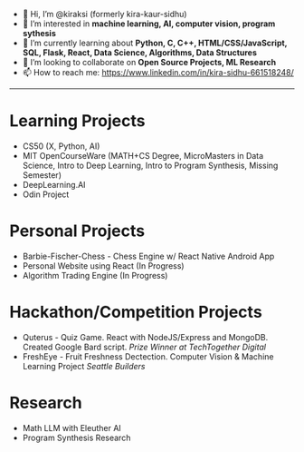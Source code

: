 - 👋 Hi, I’m @kiraksi (formerly kira-kaur-sidhu)
- 👀 I’m interested in **machine learning, AI, computer vision, program sythesis**
- 🌱 I’m currently learning about **Python, C, C++, HTML/CSS/JavaScript, SQL, Flask, React, Data Science, Algorithms, Data Structures**
- 💞️ I’m looking to collaborate on **Open Source Projects, ML Research**
- 📫 How to reach me: https://www.linkedin.com/in/kira-sidhu-661518248/

<!---
kira-kaur-sidhu/kira-kaur-sidhu is a ✨ special ✨ repository because its `README.md` (this file) appears on your GitHub profile.
You can click the Preview link to take a look at your changes.
--->
---
# Learning Projects
- CS50 (X, Python, AI)
- MIT OpenCourseWare (MATH+CS Degree, MicroMasters in Data Science, Intro to Deep Learning, Intro to Program Synthesis, Missing Semester)
- DeepLearning.AI
- Odin Project

# Personal Projects
- Barbie-Fischer-Chess - Chess Engine w/ React Native Android App
- Personal Website using React (In Progress)
- Algorithm Trading Engine (In Progress)

# Hackathon/Competition Projects
- Quterus -  Quiz Game. React with NodeJS/Express and MongoDB. Created Google Bard script. *Prize Winner at TechTogether Digital*
- FreshEye - Fruit Freshness Dectection. Computer Vision & Machine Learning Project *Seattle Builders*

# Research
- Math LLM with Eleuther AI
- Program Synthesis Research
